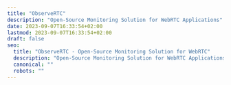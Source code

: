 ```yaml
---
title: "ObserveRTC"
description: "Open-Source Monitoring Solution for WebRTC Applications"
date: 2023-09-07T16:33:54+02:00
lastmod: 2023-09-07T16:33:54+02:00
draft: false
seo:
  title: "ObserveRTC - Open-Source Monitoring Solution for WebRTC"
  description: "Open-Source Monitoring Solution for WebRTC Applications. Monitor your WebRTC app and build observers with our comprehensive toolkit."
  canonical: ""
  robots: ""
---
```

